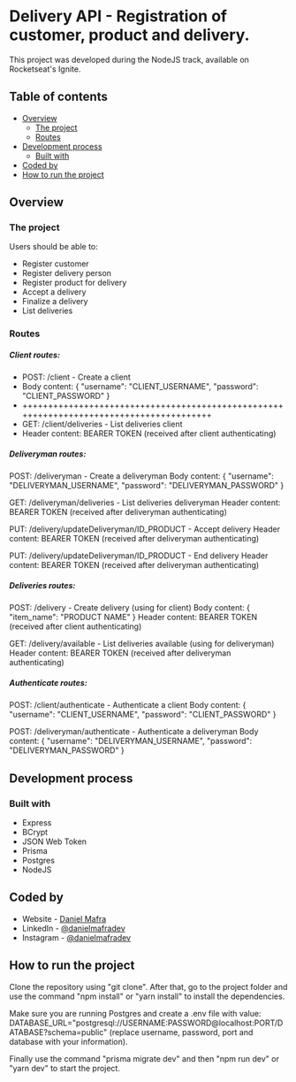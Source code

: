 # Delivery API - Registration of customer, product and delivery.

This project was developed during the NodeJS track, available on Rocketseat's Ignite.

## Table of contents

- [Overview](#overview)
  - [The project](#the-project)
  - [Routes](#routes)
- [Development process](#development-process)
  - [Built with](#built-with)
- [Coded by](#coded-by)
- [How to run the project](#how-to-run-the-project)

## Overview

### The project

Users should be able to:

- Register customer
- Register delivery person
- Register product for delivery
- Accept a delivery
- Finalize a delivery
- List deliveries

### Routes

##### Client routes:

- POST: /client - Create a client
- Body content: { "username": "CLIENT_USERNAME", "password": "CLIENT_PASSWORD" }
- ++++++++++++++++++++++++++++++++++++++++++++++++++++++++++++++++++++++++++++++++++++++++
- GET: /client/deliveries - List deliveries client
- Header content: BEARER TOKEN (received after client authenticating)

##### Deliveryman routes:

POST: /deliveryman - Create a deliveryman
Body content: { "username": "DELIVERYMAN_USERNAME", "password": "DELIVERYMAN_PASSWORD" }

GET: /deliveryman/deliveries - List deliveries deliveryman
Header content: BEARER TOKEN (received after deliveryman authenticating)

PUT: /delivery/updateDeliveryman/ID_PRODUCT - Accept delivery
Header content: BEARER TOKEN (received after deliveryman authenticating)

PUT: /delivery/updateDeliveryman/ID_PRODUCT - End delivery
Header content: BEARER TOKEN (received after deliveryman authenticating)

##### Deliveries routes:

POST: /delivery - Create delivery (using for client)
Body content: { "item_name": "PRODUCT NAME" }
Header content: BEARER TOKEN (received after client authenticating)

GET: /delivery/available - List deliveries available (using for deliveryman)
Header content: BEARER TOKEN (received after deliveryman authenticating)

##### Authenticate routes:

POST: /client/authenticate - Authenticate a client
Body content: { "username": "CLIENT_USERNAME", "password": "CLIENT_PASSWORD" }

POST: /deliveryman/authenticate - Authenticate a deliveryman
Body content: { "username": "DELIVERYMAN_USERNAME", "password": "DELIVERYMAN_PASSWORD" }

## Development process

### Built with

- Express
- BCrypt
- JSON Web Token
- Prisma
- Postgres
- NodeJS

## Coded by

- Website - [Daniel Mafra](https://danielmafra.github.io)
- LinkedIn - [@danielmafradev](https://linkedin.com/in/danielmafradev)
- Instagram - [@danielmafradev](https://instagram.com/danielmafradev)

## How to run the project

Clone the repository using "git clone". After that, go to the project folder and use the command "npm install" or "yarn install" to install the dependencies.

Make sure you are running Postgres and create a .env file with value: DATABASE_URL="postgresql://USERNAME:PASSWORD@localhost:PORT/DATABASE?schema=public" (replace username, password, port and database with your information).

Finally use the command "prisma migrate dev" and then "npm run dev" or "yarn dev" to start the project.
